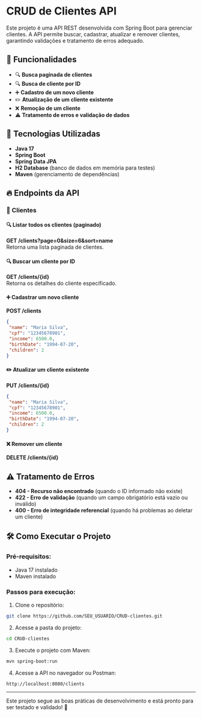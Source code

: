# CRUD de Clientes API

Este projeto é uma API REST desenvolvida com Spring Boot para gerenciar clientes. A API permite buscar, cadastrar, atualizar e remover clientes, garantindo validações e tratamento de erros adequado.

## 📌 Funcionalidades

- 🔍 **Busca paginada de clientes**
- 🔍 **Busca de cliente por ID**
- ➕ **Cadastro de um novo cliente**
- ✏️ **Atualização de um cliente existente**
- ❌ **Remoção de um cliente**
- ⚠️ **Tratamento de erros e validação de dados**

## 🚀 Tecnologias Utilizadas

- **Java 17**
- **Spring Boot**
- **Spring Data JPA**
- **H2 Database** (banco de dados em memória para testes)
- **Maven** (gerenciamento de dependências)

## 🔥 Endpoints da API

### 🧑 Clientes

#### 🔍 Listar todos os clientes (paginado)

**GET /clients?page=0&size=6&sort=name**\
Retorna uma lista paginada de clientes.

#### 🔍 Buscar um cliente por ID

**GET /clients/{id}**\
Retorna os detalhes do cliente especificado.

#### ➕ Cadastrar um novo cliente

**POST /clients**

```json
{
 "name": "Maria Silva",
 "cpf": "12345678901",
 "income": 6500.0,
 "birthDate": "1994-07-20",
 "children": 2
}
```

#### ✏️ Atualizar um cliente existente

**PUT /clients/{id}**

```json
{
 "name": "Maria Silva",
 "cpf": "12345678901",
 "income": 6500.0,
 "birthDate": "1994-07-20",
 "children": 2
}
```

#### ❌ Remover um cliente

**DELETE /clients/{id}**

## ⚠️ Tratamento de Erros

- **404 - Recurso não encontrado** (quando o ID informado não existe)
- **422 - Erro de validação** (quando um campo obrigatório está vazio ou inválido)
- **400 - Erro de integridade referencial** (quando há problemas ao deletar um cliente)

## 🛠️ Como Executar o Projeto

### **Pré-requisitos:**

- Java 17 instalado
- Maven instalado

### **Passos para execução:**

1. Clone o repositório:

```sh
git clone https://github.com/SEU_USUARIO/CRUD-clientes.git
```

2. Acesse a pasta do projeto:

```sh
cd CRUD-clientes
```

3. Execute o projeto com Maven:

```sh
mvn spring-boot:run
```

4. Acesse a API no navegador ou Postman:

```
http://localhost:8080/clients
```

---

Este projeto segue as boas práticas de desenvolvimento e está pronto para ser testado e validado! 🚀

